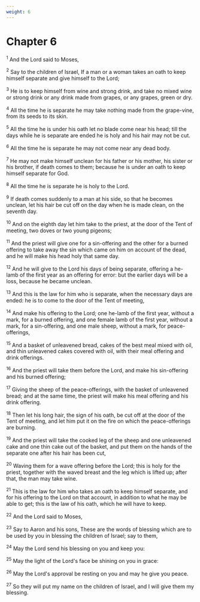 ```yaml
---
weight: 6
---
```


# Chapter 6

<sup>1</sup> And the Lord said to Moses, 

<sup>2</sup> Say to the children of Israel, If a man or a woman takes an oath to keep himself separate and give himself to the Lord; 

<sup>3</sup> He is to keep himself from wine and strong drink, and take no mixed wine or strong drink or any drink made from grapes, or any grapes, green or dry. 

<sup>4</sup> All the time he is separate he may take nothing made from the grape-vine, from its seeds to its skin. 

<sup>5</sup> All the time he is under his oath let no blade come near his head; till the days while he is separate are ended he is holy and his hair may not be cut. 

<sup>6</sup> All the time he is separate he may not come near any dead body. 

<sup>7</sup> He may not make himself unclean for his father or his mother, his sister or his brother, if death comes to them; because he is under an oath to keep himself separate for God. 

<sup>8</sup> All the time he is separate he is holy to the Lord. 

<sup>9</sup> If death comes suddenly to a man at his side, so that he becomes unclean, let his hair be cut off on the day when he is made clean, on the seventh day. 

<sup>10</sup> And on the eighth day let him take to the priest, at the door of the Tent of meeting, two doves or two young pigeons; 

<sup>11</sup> And the priest will give one for a sin-offering and the other for a burned offering to take away the sin which came on him on account of the dead, and he will make his head holy that same day. 

<sup>12</sup> And he will give to the Lord his days of being separate, offering a he-lamb of the first year as an offering for error: but the earlier days will be a loss, because he became unclean. 

<sup>13</sup> And this is the law for him who is separate, when the necessary days are ended: he is to come to the door of the Tent of meeting, 

<sup>14</sup> And make his offering to the Lord; one he-lamb of the first year, without a mark, for a burned offering, and one female lamb of the first year, without a mark, for a sin-offering, and one male sheep, without a mark, for peace-offerings, 

<sup>15</sup> And a basket of unleavened bread, cakes of the best meal mixed with oil, and thin unleavened cakes covered with oil, with their meal offering and drink offerings. 

<sup>16</sup> And the priest will take them before the Lord, and make his sin-offering and his burned offering; 

<sup>17</sup> Giving the sheep of the peace-offerings, with the basket of unleavened bread; and at the same time, the priest will make his meal offering and his drink offering. 

<sup>18</sup> Then let his long hair, the sign of his oath, be cut off at the door of the Tent of meeting, and let him put it on the fire on which the peace-offerings are burning. 

<sup>19</sup> And the priest will take the cooked leg of the sheep and one unleavened cake and one thin cake out of the basket, and put them on the hands of the separate one after his hair has been cut, 

<sup>20</sup> Waving them for a wave offering before the Lord; this is holy for the priest, together with the waved breast and the leg which is lifted up; after that, the man may take wine. 

<sup>21</sup> This is the law for him who takes an oath to keep himself separate, and for his offering to the Lord on that account, in addition to what he may be able to get; this is the law of his oath, which he will have to keep. 

<sup>22</sup> And the Lord said to Moses, 

<sup>23</sup> Say to Aaron and his sons, These are the words of blessing which are to be used by you in blessing the children of Israel; say to them, 

<sup>24</sup> May the Lord send his blessing on you and keep you: 

<sup>25</sup> May the light of the Lord's face be shining on you in grace: 

<sup>26</sup> May the Lord's approval be resting on you and may he give you peace. 

<sup>27</sup> So they will put my name on the children of Israel, and I will give them my blessing. 


